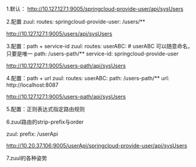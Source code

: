 
1.默认：
http://10.127.127.1:9005/springcloud-provide-user/api/sysUsers

2.配置
zuul:
  routes:
    springcloud-provide-user: /users/**

http://10.127.127.1:9005/users/api/sysUsers

3.配置：path + service-id
zuul:
  routes:
    userABC:  # userABC 可以随意命名，只要是唯一
      path: /users-path/**
      service-id: springcloud-provide-user

http://10.127.127.1:9005/users-path/api/sysUsers

4.配置：path + url
zuul:
  routes:
    userABC:
      path: /users-path/**
      url: http://localhost:8087

http://10.127.127.1:9005/users-path/api/sysUsers


5.配置：正则表达式指定路由规则




6.zuul路由的strip-prefix与order

zuul:
  prefix: /userApi

http://10.20.37.106:9005/userApi/springcloud-provide-user/api/sysUsers



7.zuul的各种姿势


